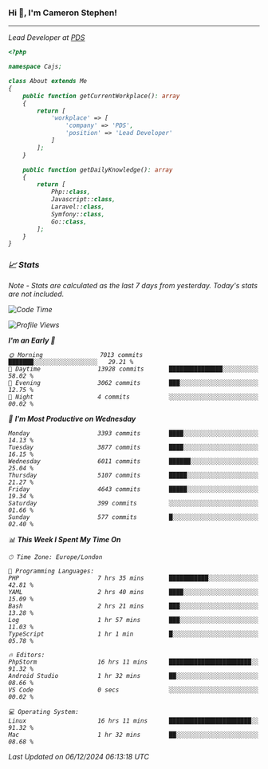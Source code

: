 ### Hi 👋, I'm Cameron Stephen!
<hr>
<p><em>Lead Developer at <a href="https://prindatasolutions.co.uk">PDS</a></p>


```php
<?php

namespace Cajs;

class About extends Me
{
    public function getCurrentWorkplace(): array
    {
        return [
            'workplace' => [
                'company' => 'PDS',
                'position' => 'Lead Developer'
            ]
        ];
    }

    public function getDailyKnowledge(): array
    {
        return [
            Php::class,
            Javascript::class,
            Laravel::class,
            Symfony::class,
            Go::class,
        ];
    }
}
```

### 📈 Stats
<p><em>Note - Stats are calculated as the last 7 days from yesterday. Today's stats are not included.</em></p>


<!--START_SECTION:waka-->
![Code Time](http://img.shields.io/badge/Code%20Time-4%2C113%20hrs%2043%20mins-blue)

![Profile Views](http://img.shields.io/badge/Profile%20Views-0-blue)

**I'm an Early 🐤** 

```text
🌞 Morning                7013 commits        ███████░░░░░░░░░░░░░░░░░░   29.21 % 
🌆 Daytime                13928 commits       ███████████████░░░░░░░░░░   58.02 % 
🌃 Evening                3062 commits        ███░░░░░░░░░░░░░░░░░░░░░░   12.75 % 
🌙 Night                  4 commits           ░░░░░░░░░░░░░░░░░░░░░░░░░   00.02 % 
```
📅 **I'm Most Productive on Wednesday** 

```text
Monday                   3393 commits        ████░░░░░░░░░░░░░░░░░░░░░   14.13 % 
Tuesday                  3877 commits        ████░░░░░░░░░░░░░░░░░░░░░   16.15 % 
Wednesday                6011 commits        ██████░░░░░░░░░░░░░░░░░░░   25.04 % 
Thursday                 5107 commits        █████░░░░░░░░░░░░░░░░░░░░   21.27 % 
Friday                   4643 commits        █████░░░░░░░░░░░░░░░░░░░░   19.34 % 
Saturday                 399 commits         ░░░░░░░░░░░░░░░░░░░░░░░░░   01.66 % 
Sunday                   577 commits         █░░░░░░░░░░░░░░░░░░░░░░░░   02.40 % 
```


📊 **This Week I Spent My Time On** 

```text
🕑︎ Time Zone: Europe/London

💬 Programming Languages: 
PHP                      7 hrs 35 mins       ███████████░░░░░░░░░░░░░░   42.81 % 
YAML                     2 hrs 40 mins       ████░░░░░░░░░░░░░░░░░░░░░   15.09 % 
Bash                     2 hrs 21 mins       ███░░░░░░░░░░░░░░░░░░░░░░   13.28 % 
Log                      1 hr 57 mins        ███░░░░░░░░░░░░░░░░░░░░░░   11.03 % 
TypeScript               1 hr 1 min          █░░░░░░░░░░░░░░░░░░░░░░░░   05.78 % 

🔥 Editors: 
PhpStorm                 16 hrs 11 mins      ███████████████████████░░   91.32 % 
Android Studio           1 hr 32 mins        ██░░░░░░░░░░░░░░░░░░░░░░░   08.66 % 
VS Code                  0 secs              ░░░░░░░░░░░░░░░░░░░░░░░░░   00.02 % 

💻 Operating System: 
Linux                    16 hrs 11 mins      ███████████████████████░░   91.32 % 
Mac                      1 hr 32 mins        ██░░░░░░░░░░░░░░░░░░░░░░░   08.68 % 
```


 Last Updated on 06/12/2024 06:13:18 UTC
<!--END_SECTION:waka-->
